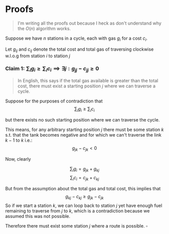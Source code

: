 # Proofs 
> I'm writing all the proofs out because I heck as don't understand why the $O(n)$ algorithm works. 

Suppose we have $n$ stations in a cycle, each with gas $g_i$ for a cost $c_i$. 


Let $g_{ij}$ and $c_{ij}$ denote the total cost and total gas of traversing clockwise w.l.o.g from station $i$ to station $j$

### Claim 1: $\sum_{i} g_i \geq \sum_{i} c_i \implies \exists j: g_{jj} - c_{jj} \geq 0$

> In English, this says if the total gas available is greater than the total cost, there must exist a starting position $j$ where we can traverse a cycle. 

Suppose for the purposes of contradiction that 
$$\sum_{i} g_i \geq \sum_{i} c_i$$ 

but there exists no such starting position where we can traverse the cycle.

This means, for any arbitrary starting position $j$ there must be some station $k$ s.t. that the tank becomes negative and for which we can't traverse the link $k - 1$ to $k$ i.e.: 
$$g_{jk} - c_{jk} < 0$$

Now, clearly

$$\sum_{i} g_i = g_{jk} + g_{kj}$$
$$\sum_{i} c_i  = c_{jk} + c_{kj}$$

But from the assumption about the total gas and total cost, this implies that 
$$
g_{kj} - c_{kj} \geq g_{jk} - c_{jk}
$$
So if we start a station $k$, we can loop back to station $j$ yet have enough fuel remaining to traverse from $j$ to $k$, which is a contradiction because we assumed this was not possible. 

Therefore there must exist some station $j$ where a route is possible. $\square$


